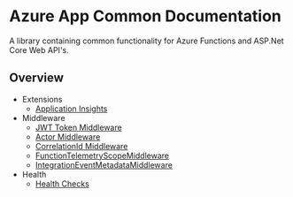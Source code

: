 # Azure App Common Documentation

A library containing common functionality for Azure Functions and ASP.Net Core Web API's.

## Overview

- Extensions
    - [Application Insights](extensions.md#application-insights)
- Middleware
    - [JWT Token Middleware](middleware.md#jwt-token-middleware)
    - [Actor Middleware](middleware.md#actor-middleware)
    - [CorrelationId Middleware](correlationIdMiddleware.md)
    - [FunctionTelemetryScopeMiddleware](functionTelemetryScopeMiddleware.md)
    - [IntegrationEventMetadataMiddleware](integrationEventMetadataMiddleware.md)
- Health
    - [Health Checks](health-checks.md)
